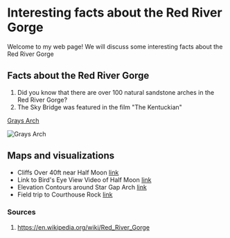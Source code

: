<!-- Heading 1 -->
# Interesting facts about the Red River Gorge

<!-- First paragraph -->
Welcome to my web page! We will discuss some interesting facts about the Red River Gorge

<!-- Heading 2 -->
## Facts about the Red River Gorge

<!-- Ordered list -->
1. Did you know that there are over 100 natural sandstone arches in the Red River Gorge?
2. The Sky Bridge was featured in the film "The Kentuckian" 

<!-- Link to web page -->
[Grays Arch](https://myhikes.org/images_uploads/Grays%20Arch%20Loop%20Trail%2FB5469A0E-0FE2-41FB-A30F-3EC664CEB341_20180501223930UTC_small.jpeg)

<!-- Display PNG image from a different server. Notice the exclamation mark ! -->
![Grays Arch](https://myhikes.org/images_uploads/Grays%20Arch%20Loop%20Trail%2FB5469A0E-0FE2-41FB-A30F-3EC664CEB341_20180501223930UTC_small.jpeg)

<!-- 
    This is a comment. The above line grabs a PNG from a URL and will display it as an image. The "Become Happy" text inside the brackets is called an Alt property and is used in case the image is corrupted or for browsers that don't display images (they exist). 
-->
## Maps and visualizations
* Cliffs Over 40ft near Half Moon [link](elevation/README.md)
* Link to Bird's Eye View Video of Half Moon [link](elevation/https://www.youtube.com/embed/_K8HLk-7Zy0)
* Elevation Contours around Star Gap Arch [link](https://clou222.github.io/rrg/map/)
* Field trip to Courthouse Rock [link](basemap)

<!-- Heading 3 -->
### Sources
1. https://en.wikipedia.org/wiki/Red_River_Gorge